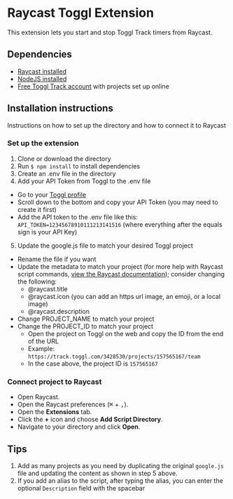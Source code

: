 # Raycast Toggl Extension

This extension lets you start and stop Toggl Track timers from Raycast.

## Dependencies

- [Raycast installed](https://www.raycast.com/)
- [NodeJS installed](https://nodejs.org/en/)
- [Free Toggl Track account](https://toggl.com/track) with projects set up online

## Installation instructions
Instructions on how to set up the directory and how to connect it to Raycast

### Set up the extension
1. Clone or download the directory
2. Run `$ npm install` to install dependencies
3. Create an .env file in the directory
4. Add your API Token from Toggl to the .env file
  - Go to your [Toggl profile](https://track.toggl.com/profile)
  - Scroll down to the bottom and copy your API Token (you may need to create it first)
  - Add the API token to the .env file like this: `API_TOKEN=12345678910111213141516` (where everything after the equals sign is your API Key)
5. Update the google.js file to match your desired Toggl project
  - Rename the file if you want
  - Update the metadata to match your project (for more help with Raycast script commands, [view the Raycast documentation](https://github.com/raycast/script-commands)); consider changing the following: 
    - @raycast.title
    - @raycast.icon (you can add an https url image, an emoji, or a local image)
    - @raycast.description
  - Change PROJECT_NAME to match your project
  - Change the PROJECT_ID to match your project
    - Open the project on Toggl on the web and copy the ID from the end of the URL
    - Example: `https://track.toggl.com/3428530/projects/157565167/team`
    - In the case above, the project ID is `157565167`

### Connect project to Raycast
- Open Raycast.
- Open the Raycast preferences (<kbd>⌘</kbd> + <kbd>,</kbd>).
- Open the **Extensions** tab.
- Click the **&plus;** icon and choose **Add Script Directory**. 
- Navigate to your directory and click **Open**.

## Tips
1. Add as many projects as you need by duplicating the original `google.js` file and updating the content as shown in step 5 above.
2. If you add an alias to the script, after typing the alias, you can enter the optional `Description` field with the spacebar

  